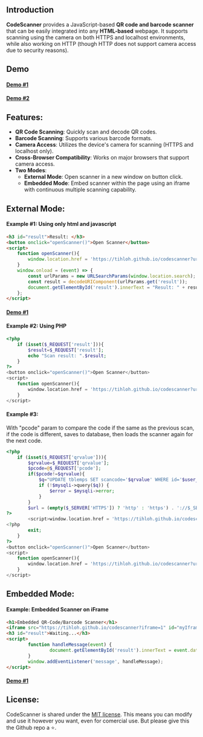 Introduction
----
**CodeScanner** provides a JavaScript-based **QR code and barcode scanner** that can be easily integrated into any **HTML-based** webpage. It supports scanning using the camera on both HTTPS and localhost environments, while also working on HTTP (though HTTP does not support camera access due to security reasons).

Demo
----
#### [Demo #1](https://tihloh.github.io/codescanner/demo1.html)
#### [Demo #2](https://tihloh.github.io/codescanner/demo2.html)

Features:
----
* **QR Code Scanning**: Quickly scan and decode QR codes.
* **Barcode Scanning**: Supports various barcode formats.
* **Camera Access**: Utilizes the device's camera for scanning (HTTPS and localhost only).
* **Cross-Browser Compatibility**: Works on major browsers that support camera access.
* **Two Modes**:
  * **External Mode**: Open scanner in a new window on button click.
  * **Embedded Mode**: Embed scanner within the page using an iframe with continuous multiple scanning capability.

External Mode:
----
#### Example #1: Using only html and javascript
````html
<h3 id="result">Result: </h3>
<button onclick="openScanner()">Open Scanner</button>
<script>
    function openScanner(){
        window.location.href = 'https://tihloh.github.io/codescanner?url=' + encodeURIComponent(window.location.href);
    }
    window.onload = (event) => {
        const urlParams = new URLSearchParams(window.location.search);
        const result = decodeURIComponent(urlParams.get('result'));
        document.getElementById('result').innerText = "Result: " + result;
    };
</script>
````
#### [Demo #1](https://tihloh.github.io/codescanner/demo1.html)

#### Example #2: Using PHP
````php
<?php	
    if (isset($_REQUEST['result'])){
    	$result=$_REQUEST['result'];
    	echo "Scan result: ".$result;
    }
?>
<button onclick="openScanner()">Open Scanner</button>
<script>
    function openScanner(){
        window.location.href = 'https://tihloh.github.io/codescanner?url=' + encodeURIComponent(window.location.href);
    }
</script>
````
#### Example #3:
With "pcode" param to compare the code if the same as the previous scan, if the code is different, saves to database, then loads the scanner again for the next code. 
````php
<?php	
    if (isset($_REQUEST['qrvalue'])){
        $qrvalue=$_REQUEST['qrvalue'];
        $pcode=@$_REQUEST['pcode'];
        if($pcode!=$qrvalue){
            $q="UPDATE tblemps SET scancode='$qrvalue' WHERE id='$user_id'";
            if (!$mysqli->query($q)) {
                $error = $mysqli->error;	
            }
        }
        $url = (empty($_SERVER['HTTPS']) ? 'http' : 'https') . '://$_SERVER[HTTP_HOST]/budget/dashboard?pcode=$qrvalue';
?>
        <script>window.location.href = 'https://tihloh.github.io/codescanner?url=' + encodeURIComponent("<?=$url;?>");</script>
<?php
        exit;
    }
?>
<button onclick="openScanner()">Open Scanner</button>
<script>
    function openScanner(){
        window.location.href = 'https://tihloh.github.io/codescanner?url=' + encodeURIComponent(window.location.href);
    }
</script>
````

Embedded Mode:
----
#### Example: Embedded Scanner on iFrame
````html
<h1>Embedded QR-Code/Barcode Scanner</h1>
<iframe src="https://tihloh.github.io/codescanner?iframe=1" id="myIframe" width="100%" height="300vp" style="-webkit-transform:scale(1);-moz-transform-scale(1);border:none;"></iframe>
<h3 id="result">Waiting...</h3>
<script>
    	function handleMessage(event) {
    	    	document.getElementById('result').innerText = event.data.message;
    	}
    	window.addEventListener('message', handleMessage);
</script>
````
#### [Demo #1](https://tihloh.github.io/codescanner/demo2.html)

License:
----
CodeScanner is shared under the [MIT license](https://raw.githubusercontent.com/tihloh/codescanner/main/LICENSE). This means you can modify and use it however you want, even for comercial use. But please give this the Github repo a :star:.

